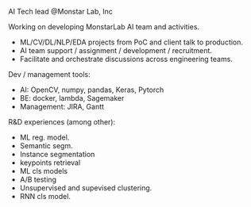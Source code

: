 AI Tech lead @Monstar Lab, Inc

Working on developing MonstarLab AI team and activities.
- ML/CV/DL/NLP/EDA projects from PoC and client talk to production.
- AI team support / assignment / development / recruitment.
- Facilitate and orchestrate discussions across engineering teams.

Dev / management tools:
- AI: OpenCV, numpy, pandas, Keras, Pytorch
- BE: docker, lambda, Sagemaker
- Management: JIRA, Gantt

R&D experiences (among other):
- ML reg. model.
- Semantic segm.
- Instance segmentation
- keypoints retrieval
- ML cls models
- A/B testing
- Unsupervised and supevised clustering.
- RNN cls model.

<!---
AntoninJoly/AntoninJoly is a ✨ special ✨ repository because its `README.md` (this file) appears on your GitHub profile.
You can click the Preview link to take a look at your changes.
--->
